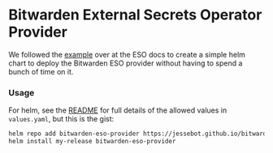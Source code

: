 # Bitwarden External Secrets Operator Provider
We followed the [example](https://external-secrets.io/v0.9.2/examples/bitwarden/) over at the ESO docs to create a simple helm chart to deploy the Bitwarden ESO provider without having to spend a bunch of time on it.

### Usage
For helm, see the [README](./charts/bitwarden-eso-provider/README.md) for full details of the allowed values in `values.yaml`, but this is the gist:

```bash
helm repo add bitwarden-eso-provider https://jessebot.github.io/bitwarden-eso-provider
helm install my-release bitwarden-eso-provider
```
